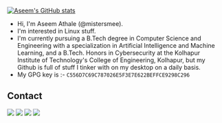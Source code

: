 
[![Aseem's GitHub stats](https://github-readme-stats.vercel.app/api?username=mistersmee&count_private=true&show_icons=true&theme=dark&hide=stars)](https://github.com/anuraghazra/github-readme-stats)
-  Hi, I'm Aseem Athale (@mistersmee).
-  I'm interested in Linux stuff.
-  I'm currently pursuing a B.Tech degree in Computer Science and Engineering  with a specialization in Artificial Intelligence and Machine Learning, and a B.Tech. Honors in Cybersecurity at the Kolhapur Institute of Technology's College of Engineering, Kolhapur, but my Github is full of stuff I tinker with on my desktop on a daily basis.
-  My GPG key is :- `C556D7C69C787026E5F3E7E622BEFFCE9298C296`

## Contact
<a href="mailto:athaleaseem@gmail.com"><img src="https://img.shields.io/badge/Gmail-D14836?style=for-the-badge&logo=gmail&logoColor=white"></a>
<a href="mailto:aseemathale@protonmail.ch"><img src="https://img.shields.io/badge/ProtonMail-8B89CC?style=for-the-badge&logo=protonmail&logoColor=white"></a>
<a href="https://t.me/Mister_Smee"><img src="https://img.shields.io/badge/Telegram-2CA5E0?style=for-the-badge&logo=telegram&logoColor=white"></a>
<a href="https://forum.xda-developers.com/m/mistersmee.9681064/"><img src="https://img.shields.io/badge/XDA_Developers-F59812?style=for-the-badge&logo=xda-developers&logoColor=white"></a>

<!---
mistersmee/mistersmee is a ✨ special ✨ repository because its `README.md` (this file) appears on your GitHub profile.
You can click the Preview link to take a look at your changes.
--->
